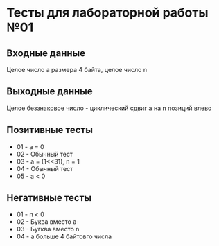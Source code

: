 # Тесты для лабораторной работы №01

## Входные данные
Целое число a размера 4 байта, целое число n

## Выходные данные
Целое беззнаковое число - циклический сдвиг a на n позиций влево

## Позитивные тесты
- 01 - a = 0
- 02 - Обычный тест
- 03 - a = (1<<31), n = 1
- 04 - Обычный тест
- 05 - a < 0

## Негативные тесты
- 01 - n < 0
- 02 - Буква вместо a
- 03 - Бугква вместо n
- 04 - a больше 4 байтовго числа

